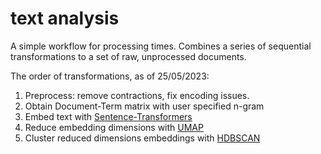 # text analysis

A simple workflow for processing times. Combines a series of sequential transformations to a set of raw, unprocessed documents.

The order of transformations, as of 25/05/2023:

1) Preprocess: remove contractions, fix encoding issues.
2) Obtain Document-Term matrix with user specified n-gram
3) Embed text with [Sentence-Transformers]('https://www.sbert.net')
4) Reduce embedding dimensions with [UMAP]('https://umap-learn.readthedocs.io/en/latest/')
5) Cluster reduced dimensions embeddings with [HDBSCAN]('https://hdbscan.readthedocs.io/en/latest/how_hdbscan_works.html')


